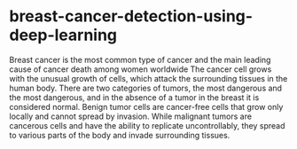 # breast-cancer-detection-using-deep-learning

Breast cancer is the most common type of cancer and the main leading cause of cancer death among women worldwide The cancer cell grows with the unusual growth of cells, which attack the surrounding tissues in the human body. There are two categories of tumors, the most dangerous and the most dangerous, and in the absence of a tumor in the breast it is considered normal. Benign tumor cells are cancer-free cells that grow only locally and cannot spread by invasion. While malignant tumors are cancerous cells and have the ability to replicate uncontrollably, they spread to various parts of the body and invade surrounding tissues. 
